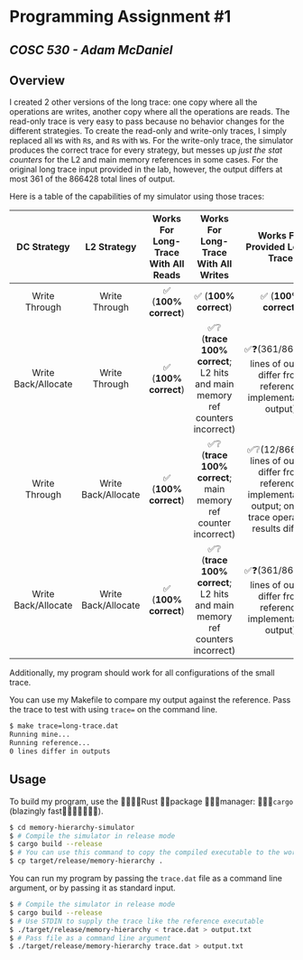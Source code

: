 # Programming Assignment \#1

***COSC 530 - Adam McDaniel***
---

## Overview

I created 2 other versions of the long trace: one copy where all the operations are writes, another copy where all the operations are reads. The read-only trace is very easy to pass because no behavior changes for the different strategies. To create the read-only and write-only traces, I simply replaced all `W`s with `R`s, and `R`s with `W`s.
For the write-only trace, the simulator produces the correct trace for every strategy, but messes up *just the stat counters* for the L2 and main memory references in some cases. For the original long trace input provided in the lab, however, the output differs at most 361 of the 866428 total lines of output.

Here is a table of the capabilities of my simulator using those traces:

|DC Strategy|L2 Strategy|Works For Long-Trace With All Reads|Works For Long-Trace With All Writes|Works For Provided Long-Trace|
|:---------:|:---------:|:----------------------------:|:-----------------------------:|:-----------------------------:|
|Write Through|Write Through|✅ (**100% correct**)|✅ (**100% correct**)|✅ (**100% correct**)|
|Write Back/Allocate|Write Through|✅ (**100% correct**)|✅❔ (**trace 100% correct**; L2 hits and main memory ref counters incorrect)|✅❓(361/866428 lines of output differ from reference implementation output)|
|Write Through|Write Back/Allocate|✅ (**100% correct**)|✅❔ (**trace 100% correct**; main memory ref counter incorrect)|✅❔(12/866428 lines of output differ from reference implementation output; only 6 trace operation results differ)|
|Write Back/Allocate|Write Back/Allocate|✅ (**100% correct**)|✅❔ (**trace 100% correct**; L2 hits and main memory ref counters incorrect)|✅❓(361/866428 lines of output differ from reference implementation output)|

Additionally, my program should work for all configurations of the small trace.

You can use my Makefile to compare my output against the reference. Pass the trace to test with using `trace=` on the command line.
```bash
$ make trace=long-trace.dat
Running mine...
Running reference...
0 lines differ in outputs
```

## Usage

To build my program, use the 🚀🚀🚀🚀Rust 🚀🚀package 🚀🚀🚀manager: 🚀🚀🚀`cargo` (blazingly fast🚀🚀🚀🚀🚀🚀🚀).

```bash
$ cd memory-hierarchy-simulator
$ # Compile the simulator in release mode
$ cargo build --release
$ # You can use this command to copy the compiled executable to the working directory, if you want.
$ cp target/release/memory-hierarchy .
```

You can run my program by passing the `trace.dat` file as a command line argument, or by passing it as standard input.

```bash
$ # Compile the simulator in release mode
$ cargo build --release
$ # Use STDIN to supply the trace like the reference executable
$ ./target/release/memory-hierarchy < trace.dat > output.txt
$ # Pass file as a command line argument
$ ./target/release/memory-hierarchy trace.dat > output.txt
```
